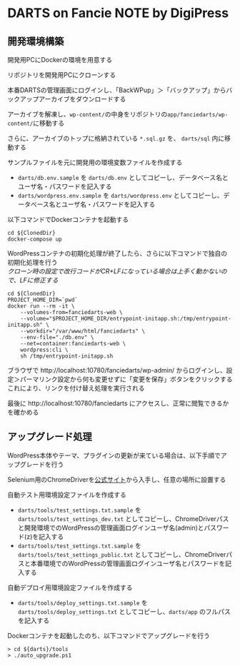 # DARTS on Fancie NOTE by DigiPress

## 開発環境構築

開発用PCにDockerの環境を用意する

リポジトリを開発用PCにクローンする

本番DARTSの管理画面にログインし、「BackWPup」＞「バックアップ」からバックアップアーカイブをダウンロードする

アーカイブを解凍し、`wp-content/`の中身をリポジトリの`app/fanciedarts/wp-content/`に移動する

さらに、アーカイブのトップに格納されている `*.sql.gz` を、 `darts/sql` 内に移動する

サンプルファイルを元に開発用の環境変数ファイルを作成する

- `darts/db.env.sample` を `darts/db.env` としてコピーし、データベース名とユーザ名・パスワードを記入する
- `darts/wordpress.env.sample` を `darts/wordpress.env` としてコピーし、データベース名とユーザ名・パスワードを記入する

以下コマンドでDockerコンテナを起動する

```
cd ${ClonedDir}
docker-compose up
```

WordPressコンテナの初期化処理が終了したら、さらに以下コマンドで独自の初期化処理を行う  
_クローン時の設定で改行コードがCR+LFになっている場合は上手く動かないので、LFに修正する_

```
cd ${ClonedDir}
PROJECT_HOME_DIR=`pwd`
docker run --rm -it \
    --volumes-from=fanciedarts-web \
    --volume="$PROJECT_HOME_DIR/entrypoint-initapp.sh:/tmp/entrypoint-initapp.sh" \
    --workdir="/var/www/html/fanciedarts" \
    --env-file="./db.env" \
    --net=container:fanciedarts-web \
    wordpress:cli \
    sh /tmp/entrypoint-initapp.sh
```

ブラウザで http://localhost:10780/fanciedarts/wp-admin/ からログインし、設定＞パーマリンク設定から何も変更せずに「変更を保存」ボタンをクリックする  
これにより、リンクを付け替え処理を実行される

最後に http://localhost:10780/fanciedarts にアクセスし、正常に閲覧できるかを確かめる

## アップグレード処理

WordPress本体やテーマ、プラグインの更新が来ている場合は、以下手順でアップグレードを行う

Selenium用のChromeDriverを[公式サイト](http://chromedriver.chromium.org/downloads)から入手し、任意の場所に設置する

自動テスト用環境設定ファイルを作成する

- `darts/tools/test_settings.txt.sample` を `darts/tools/test_settings_dev.txt` としてコピーし、ChromeDriverパスと開発環境でのWordPressの管理画面ログインユーザ名(admin)とパスワード(z)を記入する
- `darts/tools/test_settings.txt.sample` を `darts/tools/test_settings_public.txt` としてコピーし、ChromeDriverパスと本番環境でのWordPressの管理画面ログインユーザ名とパスワードを記入する

自動デプロイ用環境設定ファイルを作成する

- `darts/tools/deploy_settings.txt.sample` を `darts/tools/deploy_settings.txt` としてコピーし、`darts/app` のフルパスを記入する

Dockerコンテナを起動したのち、以下コマンドでアップグレードを行う

```
> cd ${darts}/tools
> ./auto_upgrade.ps1
```
